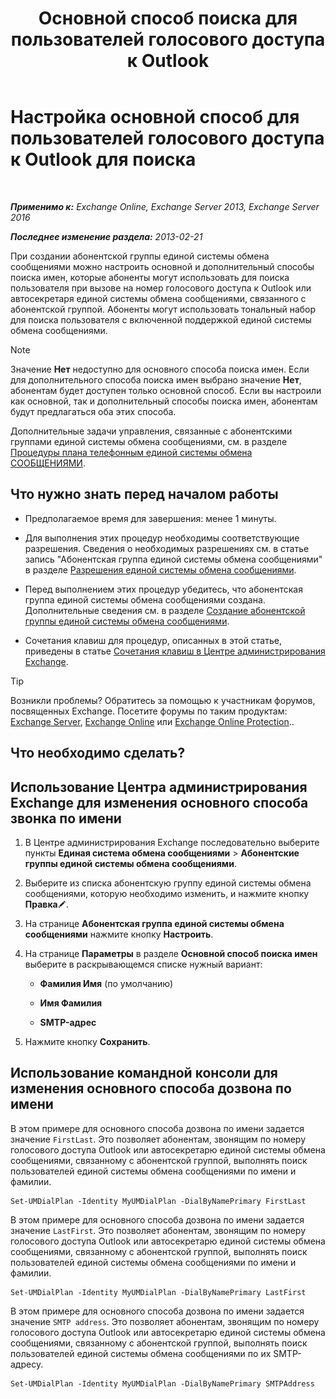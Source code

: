 ﻿---
title: 'Основной способ поиска для пользователей голосового доступа к Outlook'
TOCTitle: Настройка основной способ для пользователей голосового доступа к Outlook для поиска
ms:assetid: 3d93a037-5820-41d3-9206-69f534414daf
ms:mtpsurl: https://technet.microsoft.com/ru-ru/library/Aa997563(v=EXCHG.150)
ms:contentKeyID: 50487929
ms.date: 05/22/2018
mtps_version: v=EXCHG.150
ms.translationtype: MT
---

# Настройка основной способ для пользователей голосового доступа к Outlook для поиска

 

_**Применимо к:** Exchange Online, Exchange Server 2013, Exchange Server 2016_

_**Последнее изменение раздела:** 2013-02-21_

При создании абонентской группы единой системы обмена сообщениями можно настроить основной и дополнительный способы поиска имен, которые абоненты могут использовать для поиска пользователя при вызове на номер голосового доступа к Outlook или автосекретаря единой системы обмена сообщениями, связанного с абонентской группой. Абоненты могут использовать тональный набор для поиска пользователя с включенной поддержкой единой системы обмена сообщениями.

> [!NOTE]  
> Значение <strong>Нет</strong> недоступно для основного способа поиска имен. Если для дополнительного способа поиска имен выбрано значение <strong>Нет</strong>, абонентам будет доступен только основной способ. Если вы настроили как основной, так и дополнительный способы поиска имен, абонентам будут предлагаться оба этих способа.


Дополнительные задачи управления, связанные с абонентскими группами единой системы обмена сообщениями, см. в разделе [Процедуры плана телефонным единой системы обмена СООБЩЕНИЯМИ](um-dial-plan-procedures-exchange-2013-help.md).

## Что нужно знать перед началом работы

  - Предполагаемое время для завершения: менее 1 минуты.

  - Для выполнения этих процедур необходимы соответствующие разрешения. Сведения о необходимых разрешениях см. в статье запись "Абонентская группа единой системы обмена сообщениями" в разделе [Разрешения единой системы обмена сообщениями](unified-messaging-permissions-exchange-2013-help.md).

  - Перед выполнением этих процедур убедитесь, что абонентская группа единой системы обмена сообщениями создана. Дополнительные сведения см. в разделе [Создание абонентской группы единой системы обмена сообщениями](create-a-um-dial-plan-exchange-2013-help.md).

  - Сочетания клавиш для процедур, описанных в этой статье, приведены в статье [Сочетания клавиш в Центре администрирования Exchange](keyboard-shortcuts-in-the-exchange-admin-center-exchange-online-protection-help.md).

> [!TIP]  
> Возникли проблемы? Обратитесь за помощью к участникам форумов, посвященных Exchange. Посетите форумы по таким продуктам: <a href="https://go.microsoft.com/fwlink/p/?linkid=60612">Exchange Server</a>, <a href="https://go.microsoft.com/fwlink/p/?linkid=267542">Exchange Online</a> или <a href="https://go.microsoft.com/fwlink/p/?linkid=285351">Exchange Online Protection</a>..


## Что необходимо сделать?

## Использование Центра администрирования Exchange для изменения основного способа звонка по имени

1.  В Центре администрирования Exchange последовательно выберите пункты **Единая система обмена сообщениями** \> **Абонентские группы единой системы обмена сообщениями**.

2.  Выберите из списка абонентскую группу единой системы обмена сообщениями, которую необходимо изменить, и нажмите кнопку **Правка**![Значок редактирования](images/Bb124582.6f53ccb2-1f13-4c02-bea0-30690e6ea71d(EXCHG.150).gif "Значок редактирования").

3.  На странице **Абонентская группа единой системы обмена сообщениями** нажмите кнопку **Настроить**.

4.  На странице **Параметры** в разделе **Основной способ поиска имен** выберите в раскрывающемся списке нужный вариант:
    
      - **Фамилия Имя** (по умолчанию)
    
      - **Имя Фамилия**
    
      - **SMTP-адрес**

5.  Нажмите кнопку **Сохранить**.

## Использование командной консоли для изменения основного способа дозвона по имени

В этом примере для основного способа дозвона по имени задается значение `FirstLast`. Это позволяет абонентам, звонящим по номеру голосового доступа Outlook или автосекретарю единой системы обмена сообщениями, связанному с абонентской группой, выполнять поиск пользователей единой системы обмена сообщениями по имени и фамилии.

    Set-UMDialPlan -Identity MyUMDialPlan -DialByNamePrimary FirstLast

В этом примере для основного способа дозвона по имени задается значение `LastFirst`. Это позволяет абонентам, звонящим по номеру голосового доступа Outlook или автосекретарю единой системы обмена сообщениями, связанному с абонентской группой, выполнять поиск пользователей единой системы обмена сообщениями по имени и фамилии.

    Set-UMDialPlan -Identity MyUMDialPlan -DialByNamePrimary LastFirst 

В этом примере для основного способа дозвона по имени задается значение `SMTP address`. Это позволяет абонентам, звонящим по номеру голосового доступа Outlook или автосекретарю единой системы обмена сообщениями, связанному с абонентской группой, выполнять поиск пользователей единой системы обмена сообщениями по их SMTP-адресу.

    Set-UMDialPlan -Identity MyUMDialPlan -DialByNamePrimary SMTPAddress

